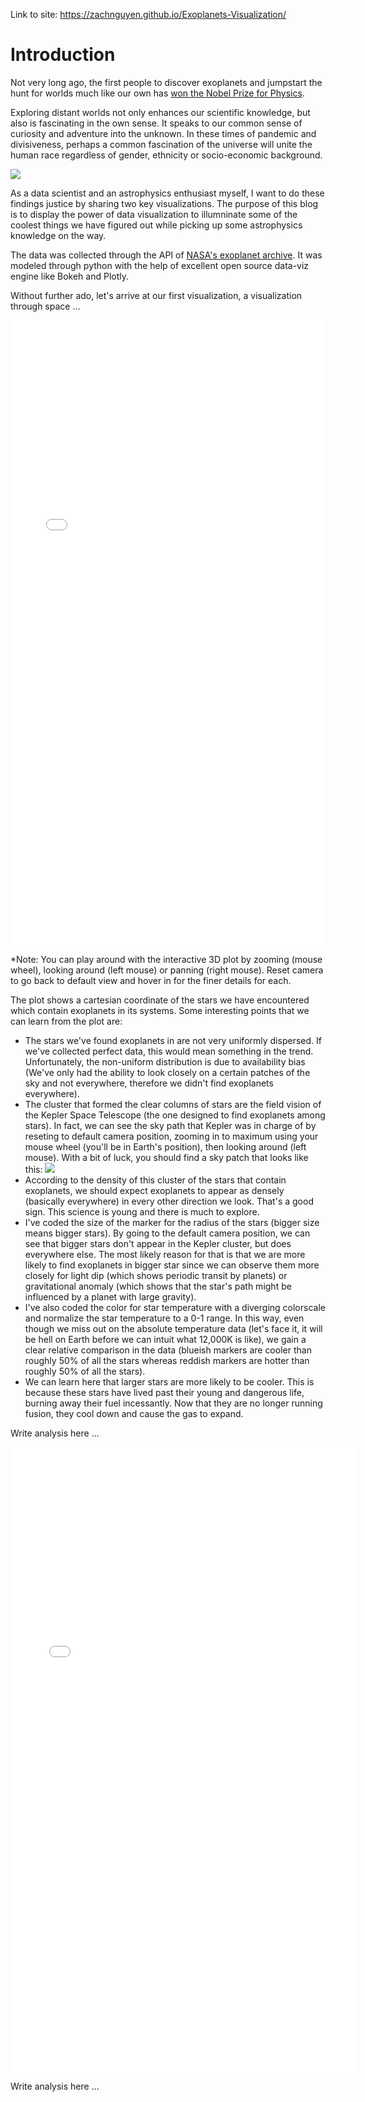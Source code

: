 Link to site: https://zachnguyen.github.io/Exoplanets-Visualization/

# Introduction

Not very long ago, the first people to discover exoplanets and jumpstart the hunt for worlds much like our own has [won the Nobel Prize for Physics](https://www.newscientist.com/article/2218951-nobel-prize-in-physics-for-discovery-of-exoplanet-orbiting-a-star/#:~:text=The%20Nobel%20prize%20in%20physics,Earth's%20place%20in%20the%20cosmos.!). 

Exploring distant worlds not only enhances our scientific knowledge, but also is fascinating in the own sense. It speaks to our common sense of curiosity and adventure into the unknown. In these times of pandemic and divisiveness, perhaps a common fascination of the universe will unite the human race regardless of gender, ethnicity or socio-economic background.

![](https://www.economist.com/sites/default/files/images/2018/10/articles/main/20181006_stp003.jpg)

As a data scientist and an astrophysics enthusiast myself, I want to do these findings justice by sharing two key visualizations. The purpose of this blog is to display the power of data visualization to illumninate some of the coolest things we have figured out while picking up some astrophysics knowledge on the way.

The data was collected through the API of [NASA's exoplanet archive](https://exoplanetarchive.ipac.caltech.edu/). It was modeled through python with the help of excellent open source data-viz engine like Bokeh and Plotly. 

Without further ado, let's arrive at our first visualization, a visualization through space ...

<iframe src="/images/Star_Coordinate_Viz_Norm.html" sandbox="allow-same-origin allow-scripts" width="100%" height="1000" scrolling="no" seamless="seamless" frameborder="0"> </iframe>

*Note: You can play around with the interactive 3D plot by zooming (mouse wheel), looking around (left mouse) or panning (right mouse). Reset camera to go back to default view and hover in for the finer details for each.

The plot shows a cartesian coordinate of the stars we have encountered which contain exoplanets in its systems. Some interesting points that we can learn from the plot are:
- The stars we've found exoplanets in are not very uniformly dispersed. If we've collected perfect data, this would mean something in the trend. Unfortunately, the non-uniform distribution is due to availability bias (We've only had the ability to look closely on a certain patches of the sky and not everywhere, therefore we didn't find exoplanets everywhere).
- The cluster that formed the clear columns of stars are the field vision of the Kepler Space Telescope (the one designed to find exoplanets among stars). In fact, we can see the sky path that Kepler was in charge of by reseting to default camera position, zooming in to maximum using your mouse wheel (you'll be in Earth's position), then looking around (left mouse). With a bit of luck, you should find a sky patch that looks like this:
![](https://supernovacondensate.files.wordpress.com/2012/07/kepler-set-7.jpg?w=700)
- According to the density of this cluster of the stars that contain exoplanets, we should expect exoplanets to appear as densely (basically everywhere) in every other direction we look. That's a good sign. This science is young and there is much to explore.
- I've coded the size of the marker for the radius of the stars (bigger size means bigger stars). By going to the default camera position, we can see that bigger stars don't appear in the Kepler cluster, but does everywhere else. The most likely reason for that is that we are more likely to find exoplanets in bigger star since we can observe them more closely for light dip (which shows periodic transit by planets) or gravitational anomaly (which shows that the star's path might be influenced by a planet with large gravity).
- I've also coded the color for star temperature with a diverging colorscale and normalize the star temperature to a 0-1 range. In this way, even though we miss out on the absolute temperature data (let's face it, it will be hell on Earth before we can intuit what 12,000K is like), we gain a clear relative comparison in the data (blueish markers are cooler than roughly 50% of all the stars whereas reddish markers are hotter than roughly 50% of all the stars). 
- We can learn here that larger stars are more likely to be cooler. This is because these stars have lived past their young and dangerous life, burning away their fuel incessantly. Now that they are no longer running fusion, they cool down and cause the gas to expand.

Write analysis here ...

<iframe src="/images/Pair-wise_exoplanet_characteristic.html" sandbox="allow-same-origin allow-scripts" width="110%" height="1000" scrolling="no" seamless="seamless" frameborder="0"> </iframe>

Write analysis here ...
